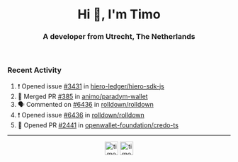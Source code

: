 <h1 align="center">Hi 👋, I'm Timo</h1>
<h3 align="center">A developer from Utrecht, The Netherlands</h3>
<br/>
<!-- https://github.com/rahuldkjain/github-profile-readme-generator --!>

<!--  <p align="left"><img src="https://github-readme-stats.vercel.app/api?username=timoglastra&show_icons=true&count_private=true&" alt="timoglastra" /></p> --!>

<!--
Github language stats
<p align="left"><img src="https://github-readme-stats.vercel.app/api/top-langs/?username=timoglastra&layout=compact" alt="timoglastra" /><p>
-->

<!-- Codestats language stats -->
<!-- <p align="left"><img src="https://codestats-readme.vercel.app/api/top-langs/?username=timoglastra&layout=compact&language_count=12" alt="timoglastra" /><p>    --!>
  
<h3>Recent Activity</h3>

<!--START_SECTION:activity-->
1. ❗ Opened issue [#3431](https://github.com/hiero-ledger/hiero-sdk-js/issues/3431) in [hiero-ledger/hiero-sdk-js](https://github.com/hiero-ledger/hiero-sdk-js)
2. 🎉 Merged PR [#385](https://github.com/animo/paradym-wallet/pull/385) in [animo/paradym-wallet](https://github.com/animo/paradym-wallet)
3. 🗣 Commented on [#6436](https://github.com/rolldown/rolldown/issues/6436#issuecomment-3375477791) in [rolldown/rolldown](https://github.com/rolldown/rolldown)
4. ❗ Opened issue [#6436](https://github.com/rolldown/rolldown/issues/6436) in [rolldown/rolldown](https://github.com/rolldown/rolldown)
5. 💪 Opened PR [#2441](https://github.com/openwallet-foundation/credo-ts/pull/2441) in [openwallet-foundation/credo-ts](https://github.com/openwallet-foundation/credo-ts)
<!--END_SECTION:activity-->

---

<p align="center">
<a href="https://twitter.com/timoglastra" target="blank"><img align="center" src="https://cdn.jsdelivr.net/npm/simple-icons@3.0.1/icons/twitter.svg" alt="timoglastra" height="30" width="30" /></a>
<a href="https://linkedin.com/in/timoglastra" target="blank"><img align="center" src="https://cdn.jsdelivr.net/npm/simple-icons@3.0.1/icons/linkedin.svg" alt="timoglastra" height="30" width="30" /></a>
</p>



